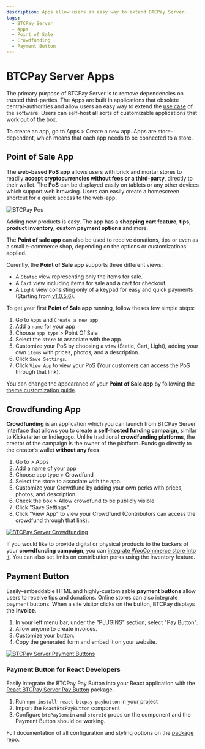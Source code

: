 ```yaml
---
description: Apps allow users an easy way to extend BTCPay Server.
tags:
  - BTCPay Server
  - Apps
  - Point of Sale
  - Crowdfunding
  - Payment Button
---
```


# BTCPay Server Apps

The primary purpose of BTCPay Server is to remove dependencies on trusted third-parties. The Apps are built in applications that obsolete central-authorities and allow users an easy way to extend the [use case](./UseCase.md) of the software. Users can self-host all sorts of customizable applications that work out of the box.

To create an app, go to Apps > Create a new app. Apps are store-dependent, which means that each app needs to be connected to a store.

## Point of Sale App

The **web-based PoS app** allows users with brick and mortar stores to readily **accept cryptocurrencies without fees or a third-party**, directly to their wallet. The **PoS** can be displayed easily on tablets or any other devices which support web browsing. Users can easily create a homescreen shortcut for a quick access to the web-app.

![BTCPay Pos](./img/BTCPayPointOfSale1.jpg)

Adding new products is easy. The app has a **shopping cart feature**, **tips**, **product inventory**, **custom payment options** and more.

The **Point of sale app** can also be used to receive donations, tips or even as a small e-commerce shop, depending on the options or customizations applied.

Curently, the **Point of Sale app** supports three different views:

- A `Static` view representing only the items for sale.
- A `Cart` view including items for sale and a cart for checkout.
- A `Light` view consisting only of a keypad for easy and quick payments (Starting from [v1.0.5.6](https://blog.btcpayserver.org/btcpay-server-1-0-5-6/#simplePOS)).

To get your first **Point of Sale app** running, follow theses few simple steps:

1. Go to `Apps` and `Create a new app`
2. Add a `name` for your app
3. Choose `app type` > Point Of Sale
4. Select the `store` to associate with the app.
5. Customize your PoS by choosing a `view` (Static, Cart, Light), adding your own `items` with prices, photos, and a description.
6. Click `Save Settings`.
7. Click `View App` to view your PoS (Your customers can access the PoS through that link).

You can change the appearance of your **Point of Sale app** by following the [theme customization guide](./Development/Theme.md).

## Crowdfunding App

**Crowdfunding** is an application which you can launch from BTCPay Server interface that allows you to create a **self-hosted funding campaign**, similar to Kickstarter or Indiegogo. Unlike traditional **crowdfunding platforms**, the creator of the campaign is the owner of the platform. Funds go directly to the creator’s wallet **without any fees**.

1. Go to > Apps
2. Add a name of your app
3. Choose app type > Crowdfund
4. Select the store to associate with the app.
5. Customize your Crowdfund by adding your own perks with prices, photos, and description.
6. Check the box > Allow crowdfund to be publicly visible
7. Click "Save Settings".
8. Click "View App" to view your Crowdfund (Contributors can access the crowdfund through that link).

[![BTCPay Server Crowdfunding](https://img.youtube.com/vi/tFbfyneDj88/mqdefault.jpg)](https://www.youtube.com/watch?v=tFbfyneDj88)

If you would like to provide digital or physical products to the backers of your **crowdfunding campaign**, you can [integrate WooCommerce store into it](./FAQ/Apps.md#how-to-integrate-woocommerce-store-into-a-btcpay-crowdfund-app). You can also set limits on contribution perks using the inventory feature.

## Payment Button

Easily-embeddable HTML and highly-customizable **payment buttons** allow users to receive tips and donations. Online stores can also integrate payment buttons. When a site visitor clicks on the button, BTCPay displays the **invoice**.

1. In your left menu bar, under the "PLUGINS" section, select "Pay Button".
2. Allow anyone to create invoices.
3. Customize your button.
4. Copy the generated form and embed it on your website.

[![BTCPay Server Payment Buttons](https://img.youtube.com/vi/MIWGvl6_WzI/mqdefault.jpg)](https://www.youtube.com/watch?v=MIWGvl6_WzI)

### Payment Button for React Developers

Easily integrate the BTCPay Pay Button into your React application with the [React BTCPay Server Pay Button](https://github.com/2140data/react-btcpay-paybutton) package.

1. Run `npm install react-btcpay-paybutton` in your project
2. Import the `ReactBtcPayButton` component
3. Configure `btcPayDomain` and `storeId` props on the component and the Payment Button should be working.

Full documentation of all configuration and styling options on the [package repo](https://github.com/2140data/react-btcpay-paybutton).
